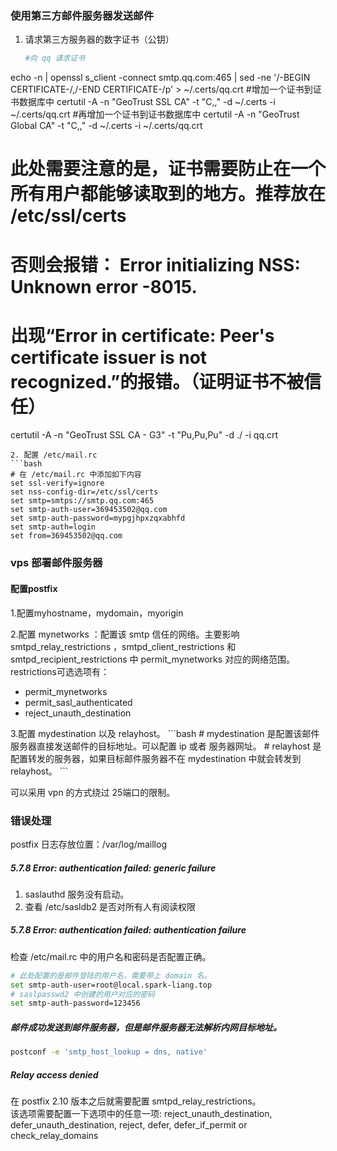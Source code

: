 ### 使用第三方邮件服务器发送邮件

1. 请求第三方服务器的数字证书（公钥）
   
   ```bash
   #向 qq 请求证书
   ```

echo -n | openssl s_client -connect smtp.qq.com:465 | sed -ne '/-BEGIN CERTIFICATE-/,/-END CERTIFICATE-/p' > ~/.certs/qq.crt
#增加一个证书到证书数据库中
certutil -A -n "GeoTrust SSL CA" -t "C,," -d ~/.certs -i ~/.certs/qq.crt
#再增加一个证书到证书数据库中
certutil -A -n "GeoTrust Global CA" -t "C,," -d ~/.certs -i ~/.certs/qq.crt

# 此处需要注意的是，证书需要防止在一个所有用户都能够读取到的地方。推荐放在 /etc/ssl/certs

# 否则会报错： Error initializing NSS: Unknown error -8015.

# 出现“Error in certificate: Peer's certificate issuer is not recognized.”的报错。（证明证书不被信任）

certutil -A -n "GeoTrust SSL CA - G3" -t "Pu,Pu,Pu" -d ./ -i qq.crt

```
2. 配置 /etc/mail.rc 
```bash
# 在 /etc/mail.rc 中添加如下内容 
set ssl-verify=ignore
set nss-config-dir=/etc/ssl/certs
set smtp=smtps://smtp.qq.com:465
set smtp-auth-user=369453502@qq.com
set smtp-auth-password=mypgjhpxzqxabhfd
set smtp-auth=login
set from=369453502@qq.com
```

### vps 部署邮件服务器

#### 配置postfix

1.配置myhostname，mydomain，myorigin

2.配置 mynetworks ：配置该 smtp 信任的网络。主要影响  smtpd_relay_restrictions ，smtpd_client_restrictions 和 smtpd_recipient_restrictions 中 permit_mynetworks 对应的网络范围。<br>
restrictions可选选项有：<ul>
    <li>permit_mynetworks</li>
    <li>permit_sasl_authenticated</li>
    <li>reject_unauth_destination</li>

</ul>
3.配置 mydestination 以及 relayhost。
```bash
# mydestination 是配置该邮件服务器直接发送邮件的目标地址。可以配置 ip 或者 服务器网址。
# relayhost 是配置转发的服务器，如果目标邮件服务器不在 mydestination 中就会转发到 relayhost。
```

可以采用 vpn 的方式绕过 25端口的限制。

### 错误处理

postfix 日志存放位置：/var/log/maillog

##### 5.7.8 Error: authentication failed: generic failure

1. saslauthd 服务没有启动。
2. 查看 /etc/sasldb2 是否对所有人有阅读权限

##### 5.7.8 Error: authentication failed: authentication failure

检查 /etc/mail.rc 中的用户名和密码是否配置正确。

```bash
# 此处配置的是邮件登陆的用户名，需要带上 domain 名。
set smtp-auth-user=root@local.spark-liang.top
# saslpasswd2 中创建的用户对应的密码
set smtp-auth-password=123456
```

##### 邮件成功发送到邮件服务器，但是邮件服务器无法解析内网目标地址。

```bash
postconf -e 'smtp_host_lookup = dns, native'
```

##### Relay access denied

在 postfix 2.10 版本之后就需要配置 smtpd_relay_restrictions。<br>
该选项需要配置一下选项中的任意一项:
reject_unauth_destination, defer_unauth_destination, reject, defer, defer_if_permit or check_relay_domains